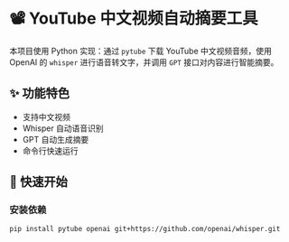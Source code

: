 # 📽️ YouTube 中文视频自动摘要工具

本项目使用 Python 实现：通过 `pytube` 下载 YouTube 中文视频音频，使用 OpenAI 的 `whisper` 进行语音转文字，并调用 `GPT` 接口对内容进行智能摘要。

## ✨ 功能特色

- 支持中文视频
- Whisper 自动语音识别
- GPT 自动生成摘要
- 命令行快速运行

## 🚀 快速开始

### 安装依赖

```bash
pip install pytube openai git+https://github.com/openai/whisper.git
